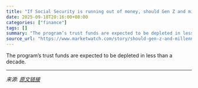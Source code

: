 ```yaml
---
title: "If Social Security is running out of money, should Gen Z and millennials even bother including it in their retirement plans?"
date: 2025-09-18T20:16:00+08:00
categories: ["finance"]
tags: []
summary: "The program’s trust funds are expected to be depleted in less than a decade."
source_url: "https://www.marketwatch.com/story/should-gen-z-and-millennials-even-bother-including-social-security-in-their-retirement-plans-anymore-1d9fd1ff?mod=mw_rss_topstories"
---
```


The program’s trust funds are expected to be depleted in less than a decade.

---

*来源: [原文链接](https://www.marketwatch.com/story/should-gen-z-and-millennials-even-bother-including-social-security-in-their-retirement-plans-anymore-1d9fd1ff?mod=mw_rss_topstories)*

